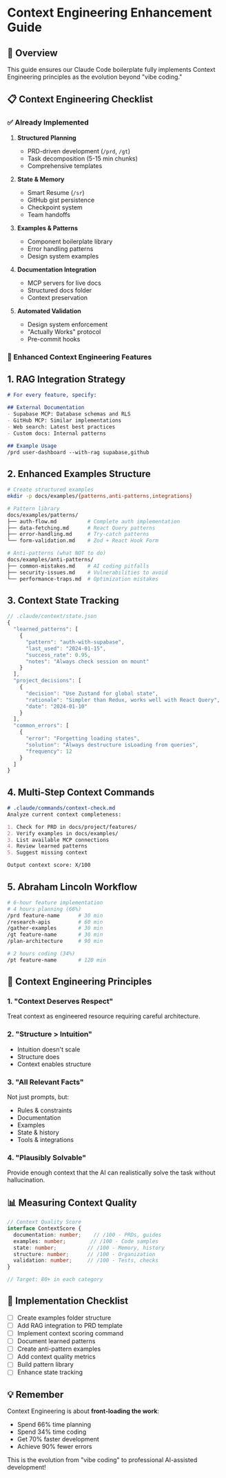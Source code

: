 # Context Engineering Enhancement Guide

## 🎯 Overview

This guide ensures our Claude Code boilerplate fully implements Context Engineering principles as the evolution beyond "vibe coding."

## 📋 Context Engineering Checklist

### ✅ Already Implemented

1. **Structured Planning**
   - PRD-driven development (`/prd`, `/gt`)
   - Task decomposition (5-15 min chunks)
   - Comprehensive templates

2. **State & Memory**
   - Smart Resume (`/sr`)
   - GitHub gist persistence
   - Checkpoint system
   - Team handoffs

3. **Examples & Patterns**
   - Component boilerplate library
   - Error handling patterns
   - Design system examples

4. **Documentation Integration**
   - MCP servers for live docs
   - Structured docs folder
   - Context preservation

5. **Automated Validation**
   - Design system enforcement
   - "Actually Works" protocol
   - Pre-commit hooks

### 🔧 Enhanced Context Engineering Features

## 1. RAG Integration Strategy

```markdown
# For every feature, specify:

## External Documentation
- Supabase MCP: Database schemas and RLS
- GitHub MCP: Similar implementations
- Web search: Latest best practices
- Custom docs: Internal patterns

## Example Usage
/prd user-dashboard --with-rag supabase,github
```

## 2. Enhanced Examples Structure

```bash
# Create structured examples
mkdir -p docs/examples/{patterns,anti-patterns,integrations}

# Pattern library
docs/examples/patterns/
├── auth-flow.md          # Complete auth implementation
├── data-fetching.md      # React Query patterns
├── error-handling.md     # Try-catch patterns
└── form-validation.md    # Zod + React Hook Form

# Anti-patterns (what NOT to do)
docs/examples/anti-patterns/
├── common-mistakes.md    # AI coding pitfalls
├── security-issues.md    # Vulnerabilities to avoid
└── performance-traps.md  # Optimization mistakes
```

## 3. Context State Tracking

```typescript
// .claude/context/state.json
{
  "learned_patterns": [
    {
      "pattern": "auth-with-supabase",
      "last_used": "2024-01-15",
      "success_rate": 0.95,
      "notes": "Always check session on mount"
    }
  ],
  "project_decisions": [
    {
      "decision": "Use Zustand for global state",
      "rationale": "Simpler than Redux, works well with React Query",
      "date": "2024-01-10"
    }
  ],
  "common_errors": [
    {
      "error": "Forgetting loading states",
      "solution": "Always destructure isLoading from queries",
      "frequency": 12
    }
  ]
}
```

## 4. Multi-Step Context Commands

```markdown
# .claude/commands/context-check.md
Analyze current context completeness:

1. Check for PRD in docs/project/features/
2. Verify examples in docs/examples/
3. List available MCP connections
4. Review learned patterns
5. Suggest missing context

Output context score: X/100
```

## 5. Abraham Lincoln Workflow

```bash
# 6-hour feature implementation
# 4 hours planning (66%)
/prd feature-name      # 30 min
/research-apis         # 60 min
/gather-examples       # 30 min
/gt feature-name       # 30 min
/plan-architecture     # 90 min

# 2 hours coding (34%)
/pt feature-name       # 120 min
```

## 🚀 Context Engineering Principles

### 1. "Context Deserves Respect"
Treat context as engineered resource requiring careful architecture.

### 2. "Structure > Intuition"
- Intuition doesn't scale
- Structure does
- Context enables structure

### 3. "All Relevant Facts"
Not just prompts, but:
- Rules & constraints
- Documentation
- Examples
- State & history
- Tools & integrations

### 4. "Plausibly Solvable"
Provide enough context that the AI can realistically solve the task without hallucination.

## 📊 Measuring Context Quality

```typescript
// Context Quality Score
interface ContextScore {
  documentation: number;    // /100 - PRDs, guides
  examples: number;        // /100 - Code samples
  state: number;          // /100 - Memory, history
  structure: number;      // /100 - Organization
  validation: number;     // /100 - Tests, checks
}

// Target: 80+ in each category
```

## 🎯 Implementation Checklist

- [ ] Create examples folder structure
- [ ] Add RAG integration to PRD template
- [ ] Implement context scoring command
- [ ] Document learned patterns
- [ ] Create anti-pattern examples
- [ ] Add context quality metrics
- [ ] Build pattern library
- [ ] Enhance state tracking

## 💡 Remember

Context Engineering is about **front-loading the work**:
- Spend 66% time planning
- Spend 34% time coding
- Get 70% faster development
- Achieve 90% fewer errors

This is the evolution from "vibe coding" to professional AI-assisted development!
